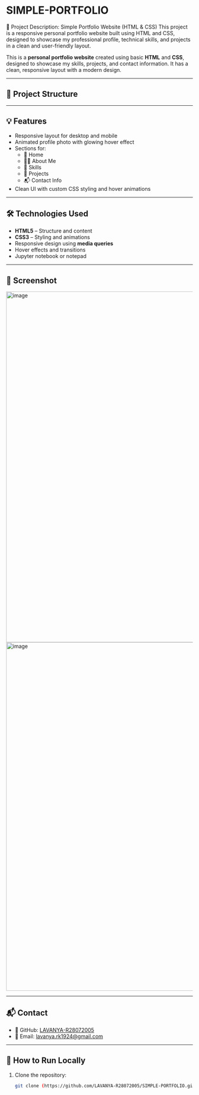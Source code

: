 # SIMPLE-PORTFOLIO
📌 Project Description: Simple Portfolio Website (HTML &amp; CSS) This project is a responsive personal portfolio website built using HTML and CSS, designed to showcase my professional profile, technical skills, and projects in a clean and user-friendly layout. 

This is a **personal portfolio website** created using basic **HTML** and **CSS**, designed to showcase my skills, projects, and contact information. It has a clean, responsive layout with a modern design.

---


## 📂 Project Structure


---

## 💡 Features

- Responsive layout for desktop and mobile
- Animated profile photo with glowing hover effect
- Sections for:
  - 👋 Home
  - 👩‍💻 About Me
  - 💼 Skills
  - 📁 Projects
  - 📬 Contact Info
- Clean UI with custom CSS styling and hover animations

---

## 🛠️ Technologies Used

- **HTML5** – Structure and content
- **CSS3** – Styling and animations
- Responsive design using **media queries**
- Hover effects and transitions
- Jupyter notebook or notepad

---

## 📸 Screenshot
<img width="944" alt="image" src="https://github.com/user-attachments/assets/02352c0f-61e4-49ce-9e9f-58596ab23c1d" />
<img width="938" alt="image" src="https://github.com/user-attachments/assets/08844294-2aee-4279-b440-f7c0166321eb" />


---

## 📬 Contact

- 💼 GitHub: [LAVANYA-R28072005](https://github.com/LAVANYA-R28072005)
- 📧 Email: [lavanya.rk1924@gmail.com](mailto:lavanya.rk1924@gmail.com)

---

## 🚀 How to Run Locally

1. Clone the repository:
   ```bash
   git clone (https://github.com/LAVANYA-R28072005/SIMPLE-PORTFOLIO.git)
